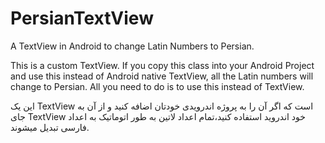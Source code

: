 # PersianTextView
A TextView in Android to change Latin Numbers to Persian.

This is a custom TextView. If you copy this class into your Android Project and use this instead of Android native TextView, all the Latin numbers will change to Persian. 
All you need to do is to use this instead of TextView. 

این یک TextView است که اگر آن را به پروژه اندرویدی خودتان اضافه کنید و از آن به جای TextView خود اندروید استفاده کنید،‌تمام اعداد لاتین به طور اتوماتیک به اعداد فارسی تبدیل میشوند.
